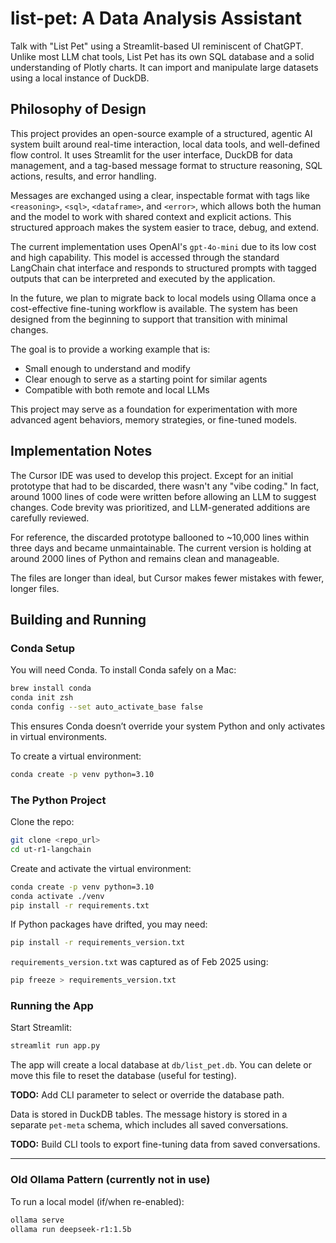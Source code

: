 # list-pet: A Data Analysis Assistant

Talk with "List Pet" using a Streamlit-based UI reminiscent of ChatGPT. Unlike most LLM chat tools, List Pet has its own SQL database and a solid understanding of Plotly charts. It can import and manipulate large datasets using a local instance of DuckDB.

## Philosophy of Design

This project provides an open-source example of a structured, agentic AI system built around real-time interaction, local data tools, and well-defined flow control. It uses Streamlit for the user interface, DuckDB for data management, and a tag-based message format to structure reasoning, SQL actions, results, and error handling.

Messages are exchanged using a clear, inspectable format with tags like `<reasoning>`, `<sql>`, `<dataframe>`, and `<error>`, which allows both the human and the model to work with shared context and explicit actions. This structured approach makes the system easier to trace, debug, and extend.

The current implementation uses OpenAI's `gpt-4o-mini` due to its low cost and high capability. This model is accessed through the standard LangChain chat interface and responds to structured prompts with tagged outputs that can be interpreted and executed by the application.

In the future, we plan to migrate back to local models using Ollama once a cost-effective fine-tuning workflow is available. The system has been designed from the beginning to support that transition with minimal changes.

The goal is to provide a working example that is:
- Small enough to understand and modify
- Clear enough to serve as a starting point for similar agents
- Compatible with both remote and local LLMs

This project may serve as a foundation for experimentation with more advanced agent behaviors, memory strategies, or fine-tuned models.

## Implementation Notes

The Cursor IDE was used to develop this project. Except for an initial prototype that had to be discarded, there wasn't any "vibe coding." In fact, around 1000 lines of code were written before allowing an LLM to suggest changes. Code brevity was prioritized, and LLM-generated additions are carefully reviewed.

For reference, the discarded prototype ballooned to ~10,000 lines within three days and became unmaintainable. The current version is holding at around 2000 lines of Python and remains clean and manageable.

The files are longer than ideal, but Cursor makes fewer mistakes with fewer, longer files.

## Building and Running

### Conda Setup

You will need Conda. To install Conda safely on a Mac:

```bash
brew install conda
conda init zsh
conda config --set auto_activate_base false
```

This ensures Conda doesn’t override your system Python and only activates in virtual environments.

To create a virtual environment:

```bash
conda create -p venv python=3.10
```

### The Python Project

Clone the repo:

```bash
git clone <repo_url>
cd ut-r1-langchain
```

Create and activate the virtual environment:

```bash
conda create -p venv python=3.10
conda activate ./venv
pip install -r requirements.txt
```

If Python packages have drifted, you may need:

```bash
pip install -r requirements_version.txt
```

`requirements_version.txt` was captured as of Feb 2025 using:

```bash
pip freeze > requirements_version.txt
```

### Running the App

Start Streamlit:

```bash
streamlit run app.py
```

The app will create a local database at `db/list_pet.db`. You can delete or move this file to reset the database (useful for testing).

**TODO:** Add CLI parameter to select or override the database path.

Data is stored in DuckDB tables. The message history is stored in a separate `pet-meta` schema, which includes all saved conversations.

**TODO:** Build CLI tools to export fine-tuning data from saved conversations.

---

### Old Ollama Pattern (currently not in use)

To run a local model (if/when re-enabled):

```bash
ollama serve
ollama run deepseek-r1:1.5b
```

